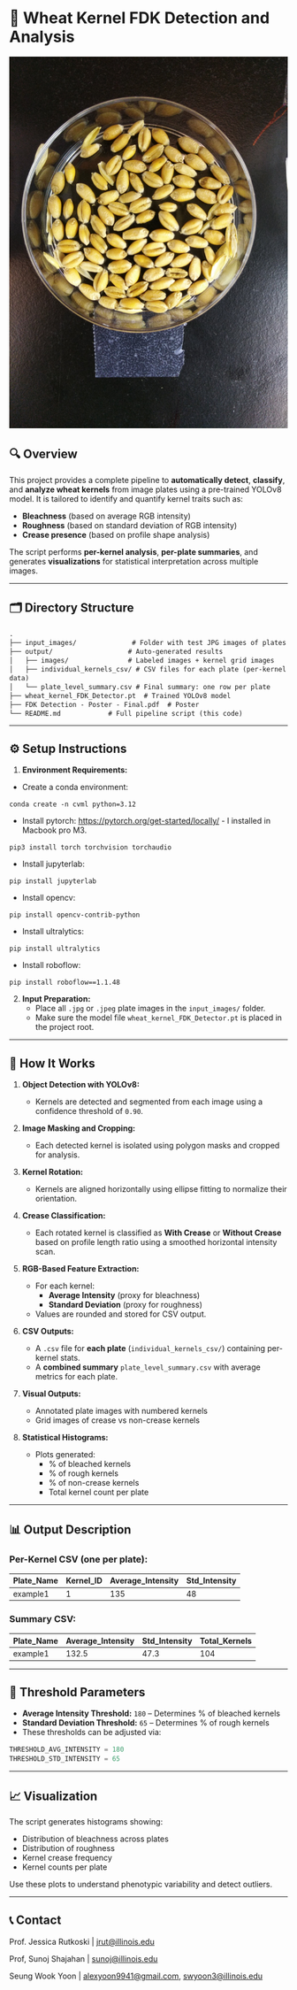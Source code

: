 
# 📘 Wheat Kernel FDK Detection and Analysis

![Poster](input_images/example1.jpg)

## 🔍 Overview

This project provides a complete pipeline to **automatically detect**, **classify**, and **analyze wheat kernels** from image plates using a pre-trained YOLOv8 model. It is tailored to identify and quantify kernel traits such as:
- **Bleachness** (based on average RGB intensity)
- **Roughness** (based on standard deviation of RGB intensity)
- **Crease presence** (based on profile shape analysis)

The script performs **per-kernel analysis**, **per-plate summaries**, and generates **visualizations** for statistical interpretation across multiple images.

---

## 🗂️ Directory Structure

```
.
├── input_images/              # Folder with test JPG images of plates
├── output/                   # Auto-generated results
│   ├── images/               # Labeled images + kernel grid images
│   ├── individual_kernels_csv/ # CSV files for each plate (per-kernel data)
│   └── plate_level_summary.csv # Final summary: one row per plate
├── wheat_kernel_FDK_Detector.pt  # Trained YOLOv8 model
├── FDK Detection - Poster - Final.pdf  # Poster
└── README.md            # Full pipeline script (this code)
```

---

## ⚙️ Setup Instructions

1. **Environment Requirements:**
- Create a conda environment: 
``` 
conda create -n cvml python=3.12
```
- Install pytorch:   https://pytorch.org/get-started/locally/ - I installed in Macbook pro M3.
```
pip3 install torch torchvision torchaudio
```
- Install jupyterlab: 
```
pip install jupyterlab
```
- Install opencv: 
```
pip install opencv-contrib-python
```
- Install ultralytics: 
```
pip install ultralytics
```
- Install roboflow: 
```
pip install roboflow==1.1.48
```

2. **Input Preparation:**
   - Place all `.jpg` or `.jpeg` plate images in the `input_images/` folder.
   - Make sure the model file `wheat_kernel_FDK_Detector.pt` is placed in the project root.

---

## 🚀 How It Works

1. **Object Detection with YOLOv8:**
   - Kernels are detected and segmented from each image using a confidence threshold of `0.90`.

2. **Image Masking and Cropping:**
   - Each detected kernel is isolated using polygon masks and cropped for analysis.

3. **Kernel Rotation:**
   - Kernels are aligned horizontally using ellipse fitting to normalize their orientation.

4. **Crease Classification:**
   - Each rotated kernel is classified as **With Crease** or **Without Crease** based on profile length ratio using a smoothed horizontal intensity scan.

5. **RGB-Based Feature Extraction:**
   - For each kernel:
     - **Average Intensity** (proxy for bleachness)
     - **Standard Deviation** (proxy for roughness)
   - Values are rounded and stored for CSV output.

6. **CSV Outputs:**
   - A `.csv` file for **each plate** (`individual_kernels_csv/`) containing per-kernel stats.
   - A **combined summary** `plate_level_summary.csv` with average metrics for each plate.

7. **Visual Outputs:**
   - Annotated plate images with numbered kernels
   - Grid images of crease vs non-crease kernels

8. **Statistical Histograms:**
   - Plots generated:
     - % of bleached kernels
     - % of rough kernels
     - % of non-crease kernels
     - Total kernel count per plate

---

## 📊 Output Description

### Per-Kernel CSV (one per plate):
| Plate_Name | Kernel_ID | Average_Intensity | Std_Intensity |
|------------|-----------|-------------------|----------------|
| example1   | 1         | 135               | 48             |

### Summary CSV:
| Plate_Name | Average_Intensity | Std_Intensity | Total_Kernels |
|------------|-------------------|----------------|----------------|
| example1   | 132.5             | 47.3           | 104            |

---

## 🧪 Threshold Parameters

- **Average Intensity Threshold:** `180` – Determines % of bleached kernels
- **Standard Deviation Threshold:** `65` – Determines % of rough kernels
- These thresholds can be adjusted via:
```python
THRESHOLD_AVG_INTENSITY = 180
THRESHOLD_STD_INTENSITY = 65
```

---

## 📈 Visualization

The script generates histograms showing:
- Distribution of bleachness across plates
- Distribution of roughness
- Kernel crease frequency
- Kernel counts per plate

Use these plots to understand phenotypic variability and detect outliers.

---

## 📞 Contact

Prof. Jessica Rutkoski | jrut@illinois.edu

Prof, Sunoj Shajahan | sunoj@illinois.edu

Seung Wook Yoon | alexyoon9941@gmail.com, swyoon3@illinois.edu
